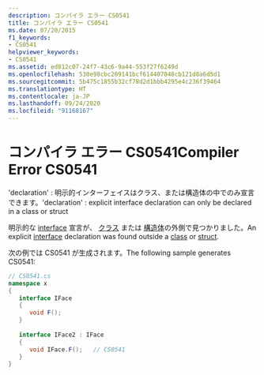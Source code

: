 ```yaml
---
description: コンパイラ エラー CS0541
title: コンパイラ エラー CS0541
ms.date: 07/20/2015
f1_keywords:
- CS0541
helpviewer_keywords:
- CS0541
ms.assetid: ed812c07-24f7-43c6-9a44-553f27f6249d
ms.openlocfilehash: 530e98cbc209141bcf614407048cb121d8a6d5d1
ms.sourcegitcommit: 5b475c1855b32cf78d2d1bbb4295e4c236f39464
ms.translationtype: HT
ms.contentlocale: ja-JP
ms.lasthandoff: 09/24/2020
ms.locfileid: "91168167"
---
```

# <a name="compiler-error-cs0541"></a><span data-ttu-id="86f15-103">コンパイラ エラー CS0541</span><span class="sxs-lookup"><span data-stu-id="86f15-103">Compiler Error CS0541</span></span>

<span data-ttu-id="86f15-104">'declaration' : 明示的インターフェイスはクラス、または構造体の中でのみ宣言できます。</span><span class="sxs-lookup"><span data-stu-id="86f15-104">'declaration' : explicit interface declaration can only be declared in a class or struct</span></span>  
  
 <span data-ttu-id="86f15-105">明示的な [interface](../language-reference/keywords/interface.md) 宣言が、 [クラス](../language-reference/keywords/class.md) または [構造体](../language-reference/builtin-types/struct.md)の外側で見つかりました。</span><span class="sxs-lookup"><span data-stu-id="86f15-105">An explicit [interface](../language-reference/keywords/interface.md) declaration was found outside a [class](../language-reference/keywords/class.md) or [struct](../language-reference/builtin-types/struct.md).</span></span>  
  
 <span data-ttu-id="86f15-106">次の例では CS0541 が生成されます。</span><span class="sxs-lookup"><span data-stu-id="86f15-106">The following sample generates CS0541:</span></span>  
  
```csharp  
// CS0541.cs  
namespace x  
{  
   interface IFace  
   {  
      void F();  
   }  
  
   interface IFace2 : IFace  
   {  
      void IFace.F();   // CS0541  
   }  
}  
```
